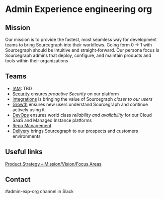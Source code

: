 # Admin Experience engineering org

## Mission

Our mission is to provide the fastest, most seamless way for development teams to bring Sourcegraph into their workflows. Going form 0 -> 1 with Sourcegraph should be intuitive and straight-forward. Our persona focus is Sourcegraph admins that deploy, configure, and maintain products and tools within their organizations

## Teams

- [IAM](./iam/index.md): TBD
- [Security](./security/index.md) ensures _proactive Security_ on our platform
- [Integrations](./integrations/index.md) is bringing the value of Sourcegraph _closer to our users_
- [Growth](./growth-team/index.md) ensures new users understand Sourcegraph and continue actively using it.
- [DevOps](./devops/index.md) ensures world class _reliability and availability_ for our Cloud SaaS and Managed Instance platforms
- [Repo Management](./repo-management/index.md)
- [Delivery](./delivery) brings Sourcegraph to our prospects and customers environments

## Useful links

[Product Strategy – Mission/Vision/Focus Areas](../../../../strategy-goals/strategy/admin-exp/index.md)

## Contact

#admin-exp-org channel in Slack
